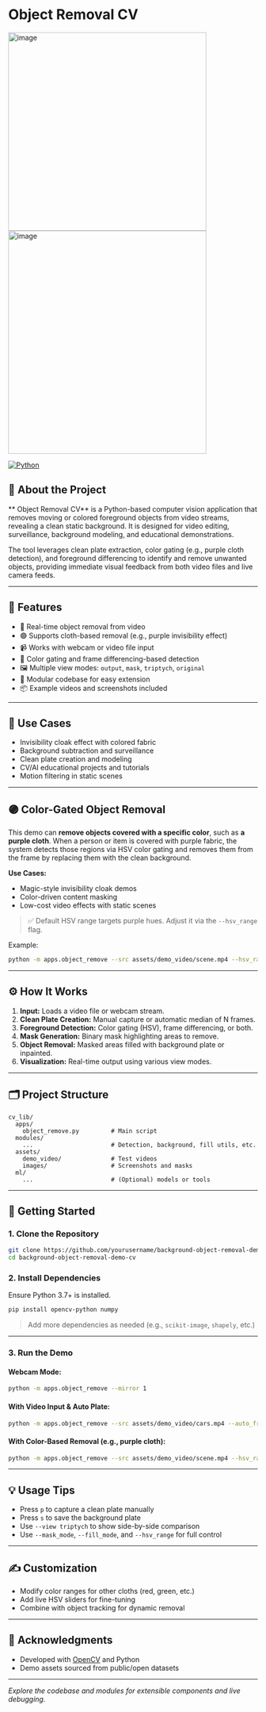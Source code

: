 # Object Removal CV

<img width="400" height="400" alt="image" src="https://github.com/user-attachments/assets/4c0cdc73-b1a1-4d29-a6af-b56f170eedef" />
<img width="400" height="450" alt="image" src="https://github.com/user-attachments/assets/6ab7cfaa-902c-4889-a2fe-ad36ee5deeac" />

[![Python](https://img.shields.io/badge/python-3.7%2B-blue.svg)](https://www.python.org/)

## 🧼 About the Project

** Object Removal CV** is a Python-based computer vision application that removes moving or colored foreground objects from video streams, revealing a clean static background. It is designed for video editing, surveillance, background modeling, and educational demonstrations.

The tool leverages clean plate extraction, color gating (e.g., purple cloth detection), and foreground differencing to identify and remove unwanted objects, providing immediate visual feedback from both video files and live camera feeds.

---

## 🎯 Features

- 🧹 Real-time object removal from video
- 🟣 Supports cloth-based removal (e.g., purple invisibility effect)
- 📹 Works with webcam or video file input
- 🎨 Color gating and frame differencing-based detection
- 🖼️ Multiple view modes: `output`, `mask`, `triptych`, `original`
- 🧩 Modular codebase for easy extension
- 📦 Example videos and screenshots included

---

## 🧠 Use Cases

- Invisibility cloak effect with colored fabric
- Background subtraction and surveillance
- Clean plate creation and modeling
- CV/AI educational projects and tutorials
- Motion filtering in static scenes

---

## 🟣 Color-Gated Object Removal

This demo can **remove objects covered with a specific color**, such as **a purple cloth**. When a person or item is covered with purple fabric, the system detects those regions via HSV color gating and removes them from the frame by replacing them with the clean background.

**Use Cases:**
- Magic-style invisibility cloak demos  
- Color-driven content masking  
- Low-cost video effects with static scenes  

> ✅ Default HSV range targets purple hues. Adjust it via the `--hsv_range` flag.

Example:

```bash
python -m apps.object_remove --src assets/demo_video/scene.mp4 --hsv_range purple 120 40 40 160 255 255 --mirror 0
````

---

## ⚙️ How It Works

1. **Input:** Loads a video file or webcam stream.
2. **Clean Plate Creation:** Manual capture or automatic median of N frames.
3. **Foreground Detection:** Color gating (HSV), frame differencing, or both.
4. **Mask Generation:** Binary mask highlighting areas to remove.
5. **Object Removal:** Masked areas filled with background plate or inpainted.
6. **Visualization:** Real-time output using various view modes.

---

## 🗂️ Project Structure

```
cv_lib/
  apps/
    object_remove.py         # Main script
  modules/
    ...                      # Detection, background, fill utils, etc.
  assets/
    demo_video/              # Test videos
    images/                  # Screenshots and masks
  ml/
    ...                      # (Optional) models or tools
```

---

## 🚀 Getting Started

### 1. Clone the Repository

```bash
git clone https://github.com/yourusername/background-object-removal-demo-cv.git
cd background-object-removal-demo-cv
```

### 2. Install Dependencies

Ensure Python 3.7+ is installed.

```bash
pip install opencv-python numpy
```

> Add more dependencies as needed (e.g., `scikit-image`, `shapely`, etc.)

---

### 3. Run the Demo

#### Webcam Mode:

```bash
python -m apps.object_remove --mirror 1
```

#### With Video Input & Auto Plate:

```bash
python -m apps.object_remove --src assets/demo_video/cars.mp4 --auto_frames 30 --mirror 0
```

#### With Color-Based Removal (e.g., purple cloth):

```bash
python -m apps.object_remove --src assets/demo_video/scene.mp4 --hsv_range purple 120 40 40 160 255 255 --mirror 0
```

---

## 💡 Usage Tips

* Press `p` to capture a clean plate manually
* Press `s` to save the background plate
* Use `--view triptych` to show side-by-side comparison
* Use `--mask_mode`, `--fill_mode`, and `--hsv_range` for full control

---

## ✍️ Customization

* Modify color ranges for other cloths (red, green, etc.)
* Add live HSV sliders for fine-tuning
* Combine with object tracking for dynamic removal

---

## 🙏 Acknowledgments

* Developed with [OpenCV](https://opencv.org/) and Python
* Demo assets sourced from public/open datasets

---

*Explore the codebase and modules for extensible components and live debugging.*
